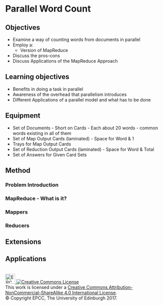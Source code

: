 # Parallel Word Count

## Objectives

* Examine a way of counting words from documents in parallel
* Employ a:
   * Version of MapReduce
* Discuss the pros-cons
* Discuss Applications of the MapReduce Approach

## Learning objectives

* Benefits in doing a task in parallel
* Awareness of the overhead that parallelism introduces
* Different Applications of a parallel model and what has to be done

## Equipment

* Set of Documents - Short on Cards - Each about 20 words - common words existing in all of them
* Set of Map Output Cards (laminated) - Space for Word & 1
* Trays for Map Output Cards
* Set of Reduction Output Cards (laminated) - Space for Word & Total
* Set of Answers for Given Card Sets  

## Method

### Problem Introduction

### MapReduce - What is it?

### Mappers

### Reducers

## Extensions

## Applications


<!-- Licensing and copyright stuff below -->
<br>
<a href="http://www.epcc.ed.ac.uk">
<img alt="EPCC logo" src="https://www.epcc.ed.ac.uk/sites/all/themes/epcc/images/epcc-logo.png" height="31"/>
</a>
<a rel="license" href="http://creativecommons.org/licenses/by-nc-sa/4.0/">
<img alt="Creative Commons License" style="border-width:0"
     src="https://i.creativecommons.org/l/by-nc-sa/4.0/88x31.png" />
</a><br />
This work is licensed under a <a rel="license" href="http://creativecommons.org/licenses/by-nc-sa/4.0/">
Creative Commons Attribution-NonCommercial-ShareAlike 4.0 International License</a>.<br/>
&copy; Copyright EPCC, The University of Edinburgh 2017.

